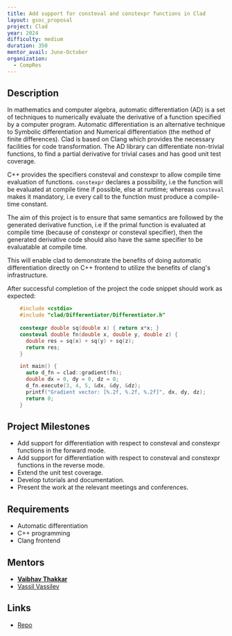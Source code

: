 ```yaml
---
title: Add support for consteval and constexpr functions in Clad
layout: gsoc_proposal
project: Clad
year: 2024
difficulty: medium
duration: 350
mentor_avail: June-October
organization:
  - CompRes
---
```


## Description

In mathematics and computer algebra, automatic differentiation (AD) is a set of
techniques to numerically evaluate the derivative of a function specified by a
computer program. Automatic differentiation is an alternative technique to
Symbolic differentiation and Numerical differentiation (the method of finite
differences).  Clad is based on Clang which provides the necessary facilities
for code transformation.  The AD library can differentiate non-trivial
functions, to find a partial derivative for trivial cases and has good unit test
coverage.

C++ provides the specifiers consteval and constexpr to allow compile time
evaluation of functions. `constexpr` declares a possibility, i.e the function
will be evaluated at compile time if possible, else at runtime; whereas
`consteval` makes it mandatory, i.e every call to the function must produce a
compile-time constant.
    
The aim of this project is to ensure that same semantics are followed by the
generated derivative function, i.e if the primal function is evaluated at
compile time (because of constexpr or consteval specifier), then the generated
derivative code should also have the same specifier to be evaluatable at compile
time.

This will enable clad to demonstrate the benefits of doing automatic
differentiation directly on C++ frontend to utilize the benefits of clang's
infrastructure.

After successful completion of the project the code snippet should work as
expected:

```cpp
    #include <cstdio>
    #include "clad/Differentiator/Differentiator.h"
    
    constexpr double sq(double x) { return x*x; }
    consteval double fn(double x, double y, double z) {
      double res = sq(x) + sq(y) + sq(z);
      return res;
    }

    int main() {
      auto d_fn = clad::gradient(fn);
      double dx = 0, dy = 0, dz = 0;
      d_fn.execute(3, 4, 5, &dx, &dy, &dz);
      printf("Gradient vector: [%.2f, %.2f, %.2f]", dx, dy, dz);
      return 0;
    }
```


## Project Milestones

* Add support for differentiation with respect to consteval and constexpr
  functions in the forward mode.
* Add support for differentiation with respect to consteval and constexpr
  functions in the reverse mode.
* Extend the unit test coverage.
* Develop tutorials and documentation.
* Present the work at the relevant meetings and conferences.


## Requirements

* Automatic differentiation
* C++ programming
* Clang frontend

## Mentors
* **[Vaibhav Thakkar](mailto:vaibhav.thakkar@cern.ch)**
* [Vassil Vassilev](mailto:vvasilev@cern.ch)

## Links
* [Repo](https://github.com/vgvassilev/clad)
